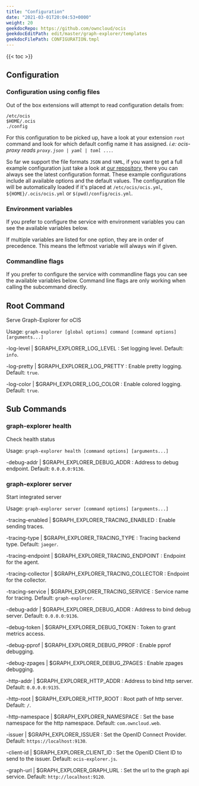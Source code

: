 ```yaml
---
title: "Configuration"
date: "2021-03-01T20:04:53+0000"
weight: 20
geekdocRepo: https://github.com/owncloud/ocis
geekdocEditPath: edit/master/graph-explorer/templates
geekdocFilePath: CONFIGURATION.tmpl
---
```


{{< toc >}}

## Configuration

### Configuration using config files

Out of the box extensions will attempt to read configuration details from:

```console
/etc/ocis
$HOME/.ocis
./config
```

For this configuration to be picked up, have a look at your extension `root` command and look for which default config name it has assigned. *i.e: ocis-proxy reads `proxy.json | yaml | toml ...`*.

So far we support the file formats `JSON` and `YAML`, if you want to get a full example configuration just take a look at [our repository](https://github.com/owncloud/ocis/tree/master/graph-explorer/config), there you can always see the latest configuration format. These example configurations include all available options and the default values. The configuration file will be automatically loaded if it's placed at `/etc/ocis/ocis.yml`, `${HOME}/.ocis/ocis.yml` or `$(pwd)/config/ocis.yml`.

### Environment variables

If you prefer to configure the service with environment variables you can see the available variables below.

If multiple variables are listed for one option, they are in order of precedence. This means the leftmost variable will always win if given.

### Commandline flags

If you prefer to configure the service with commandline flags you can see the available variables below. Command line flags are only working when calling the subcommand directly.

## Root Command

Serve Graph-Explorer for oCIS

Usage: `graph-explorer [global options] command [command options] [arguments...]`

-log-level |  $GRAPH_EXPLORER_LOG_LEVEL
: Set logging level. Default: `info`.

-log-pretty |  $GRAPH_EXPLORER_LOG_PRETTY
: Enable pretty logging. Default: `true`.

-log-color |  $GRAPH_EXPLORER_LOG_COLOR
: Enable colored logging. Default: `true`.

## Sub Commands

### graph-explorer health

Check health status

Usage: `graph-explorer health [command options] [arguments...]`

-debug-addr |  $GRAPH_EXPLORER_DEBUG_ADDR
: Address to debug endpoint. Default: `0.0.0.0:9136`.

### graph-explorer server

Start integrated server

Usage: `graph-explorer server [command options] [arguments...]`

-tracing-enabled |  $GRAPH_EXPLORER_TRACING_ENABLED
: Enable sending traces.

-tracing-type |  $GRAPH_EXPLORER_TRACING_TYPE
: Tracing backend type. Default: `jaeger`.

-tracing-endpoint |  $GRAPH_EXPLORER_TRACING_ENDPOINT
: Endpoint for the agent.

-tracing-collector |  $GRAPH_EXPLORER_TRACING_COLLECTOR
: Endpoint for the collector.

-tracing-service |  $GRAPH_EXPLORER_TRACING_SERVICE
: Service name for tracing. Default: `graph-explorer`.

-debug-addr |  $GRAPH_EXPLORER_DEBUG_ADDR
: Address to bind debug server. Default: `0.0.0.0:9136`.

-debug-token |  $GRAPH_EXPLORER_DEBUG_TOKEN
: Token to grant metrics access.

-debug-pprof |  $GRAPH_EXPLORER_DEBUG_PPROF
: Enable pprof debugging.

-debug-zpages |  $GRAPH_EXPLORER_DEBUG_ZPAGES
: Enable zpages debugging.

-http-addr |  $GRAPH_EXPLORER_HTTP_ADDR
: Address to bind http server. Default: `0.0.0.0:9135`.

-http-root |  $GRAPH_EXPLORER_HTTP_ROOT
: Root path of http server. Default: `/`.

-http-namespace |  $GRAPH_EXPLORER_NAMESPACE
: Set the base namespace for the http namespace. Default: `com.owncloud.web`.

-issuer |  $GRAPH_EXPLORER_ISSUER
: Set the OpenID Connect Provider. Default: `https://localhost:9130`.

-client-id |  $GRAPH_EXPLORER_CLIENT_ID
: Set the OpenID Client ID to send to the issuer. Default: `ocis-explorer.js`.

-graph-url |  $GRAPH_EXPLORER_GRAPH_URL
: Set the url to the graph api service. Default: `http://localhost:9120`.

